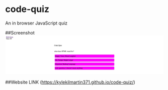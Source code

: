 # code-quiz
An in browser JavaScript quiz

##Screenshot
![screenshot](./code-quiz.jpg)

##Website
LINK (https://kylekilmartin371.github.io/code-quiz/)